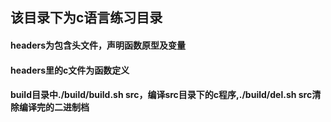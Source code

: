 ## 该目录下为c语言练习目录

#### headers为包含头文件，声明函数原型及变量
#### headers里的c文件为函数定义
#### build目录中./build/build.sh src，编译src目录下的c程序,./build/del.sh src清除编译完的二进制档

